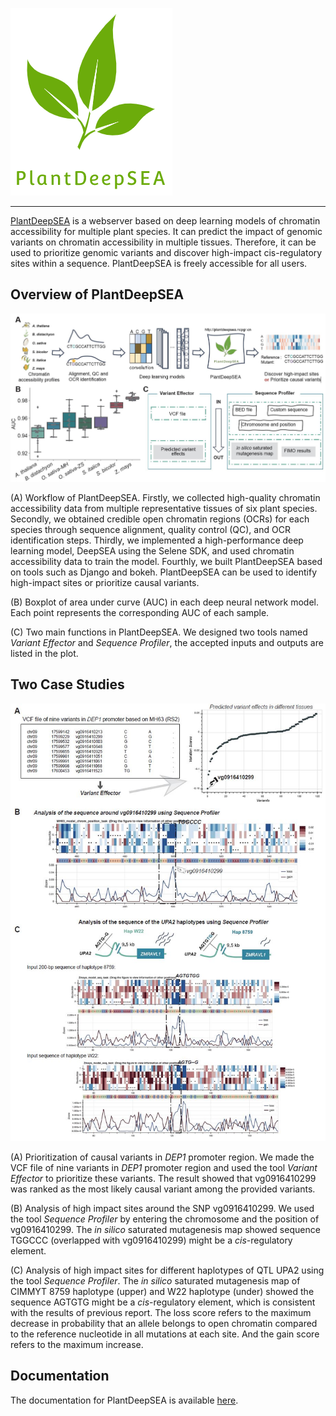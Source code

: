 ![logo](docs/logo.png)

---

[PlantDeepSEA](http://plantdeepsea.ncpgr.cn/) is a webserver based on deep learning models of chromatin accessibility for multiple plant species. It can predict the impact of genomic variants on chromatin accessibility in multiple tissues. Therefore, it can be used to prioritize genomic variants and discover high-impact cis-regulatory sites within a sequence. PlantDeepSEA is freely accessible for all users.

## Overview of PlantDeepSEA

![summary figure](docs/fig_1.jpg)

(A) Workflow of PlantDeepSEA. Firstly, we collected high-quality chromatin accessibility data from multiple representative tissues of six plant species. Secondly, we obtained credible open chromatin regions (OCRs) for each species through sequence alignment, quality control (QC), and OCR identification steps. Thirdly, we implemented a high-performance deep learning model, DeepSEA using the Selene SDK, and used chromatin accessibility data to train the model. Fourthly, we built PlantDeepSEA based on tools such as Django and bokeh. PlantDeepSEA can be used to identify high-impact sites or prioritize causal variants.

(B) Boxplot of area under curve (AUC) in each deep neural network model. Each point represents the corresponding AUC of each sample.

(C) Two main functions in PlantDeepSEA. We designed two tools named *Variant Effector* and *Sequence Profiler*, the accepted inputs and outputs are listed in the plot.

## Two Case Studies

![summary figure](docs/fig_2.jpg)

(A) Prioritization of causal variants in *DEP1* promoter region. We made the VCF file of nine variants in *DEP1* promoter region and used the tool *Variant Effector* to prioritize these variants. The result showed that vg0916410299 was ranked as the most likely causal variant among the provided variants.

(B) Analysis of high impact sites around the SNP vg0916410299. We used the tool *Sequence Profiler* by entering the chromosome and the position of vg0916410299. The *in silico* saturated mutagenesis map showed sequence TGGCCC (overlapped with vg0916410299) might be a *cis*-regulatory element.

(C) Analysis of high impact sites for different haplotypes of QTL UPA2 using the tool *Sequence Profiler*. The *in silico* saturated mutagenesis map of CIMMYT 8759 haplotype (upper) and W22 haplotype (under) showed the sequence AGTGTG might be a *cis*-regulatory element, which is consistent with the results of previous report. The loss score refers to the maximum decrease in probability that an allele belongs to open chromatin compared to the reference nucleotide in all mutations at each site. And the gain score refers to the maximum increase.

## Documentation

The documentation for PlantDeepSEA is available [here](https://plantdeepsea-toturial2.readthedocs.io/en/latest/).
